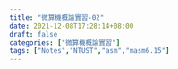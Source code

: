 ```yaml
---
title: "微算機概論實習-02"
date: 2021-12-08T17:28:14+08:00
draft: false
categories: ["微算機概論實習"]
tags: ["Notes","NTUST","asm","masm6.15"]
---
```


